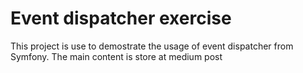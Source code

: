 # Event dispatcher exercise

This project is use to demostrate the usage of event dispatcher from Symfony. 
The main content is store at medium post